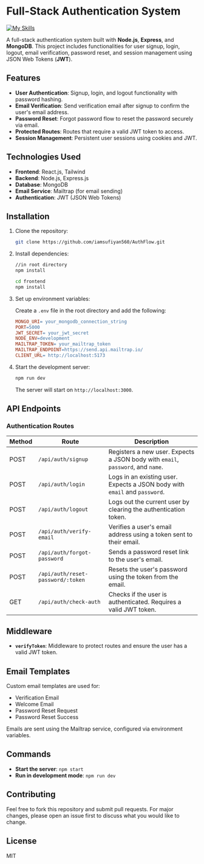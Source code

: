 # Full-Stack Authentication System

[![My Skills](https://skillicons.dev/icons?i=nodejs,express,tailwind,react,mongo,javascript,postman,gmail)](https://skillicons.dev)

A full-stack authentication system built with **Node.js**, **Express**, and **MongoDB**. This project includes functionalities for user signup, login, logout, email verification, password reset, and session management using JSON Web Tokens (**JWT**).

## Features

- **User Authentication**: Signup, login, and logout functionality with password hashing.
- **Email Verification**: Send verification email after signup to confirm the user's email address.
- **Password Reset**: Forgot password flow to reset the password securely via email.
- **Protected Routes**: Routes that require a valid JWT token to access.
- **Session Management**: Persistent user sessions using cookies and JWT.

## Technologies Used

- **Frontend**: React.js, Tailwind
- **Backend**: Node.js, Express.js
- **Database**: MongoDB
- **Email Service**: Mailtrap (for email sending)
- **Authentication**: JWT (JSON Web Tokens)

## Installation

1. Clone the repository:

   ```bash
   git clone https://github.com/iamsufiyan560/AuthFlow.git
   ```

2. Install dependencies:

   ```bash
   //in root directory
   npm install
   ```

   ```bash
   cd frontend
   npm install
   ```

3. Set up environment variables:

   Create a `.env` file in the root directory and add the following:

   ```makefile
   MONGO_URI= your_mongodb_connection_string
   PORT=5000
   JWT_SECRET= your_jwt_secret
   NODE_ENV=development
   MAILTRAP_TOKEN= your_mailtrap_token
   MAILTRAP_ENDPOINT=https://send.api.mailtrap.io/
   CLIENT_URL= http://localhost:5173
   ```

4. Start the development server:

   ```bash
   npm run dev
   ```

   The server will start on `http://localhost:3000`.

## API Endpoints

### Authentication Routes

| Method | Route                             | Description                                                                     |
| ------ | --------------------------------- | ------------------------------------------------------------------------------- |
| POST   | `/api/auth/signup`                | Registers a new user. Expects a JSON body with `email`, `password`, and `name`. |
| POST   | `/api/auth/login`                 | Logs in an existing user. Expects a JSON body with `email` and `password`.      |
| POST   | `/api/auth/logout`                | Logs out the current user by clearing the authentication token.                 |
| POST   | `/api/auth/verify-email`          | Verifies a user's email address using a token sent to their email.              |
| POST   | `/api/auth/forgot-password`       | Sends a password reset link to the user's email.                                |
| POST   | `/api/auth/reset-password/:token` | Resets the user's password using the token from the email.                      |
| GET    | `/api/auth/check-auth`            | Checks if the user is authenticated. Requires a valid JWT token.                |

## Middleware

- **`verifyToken`**: Middleware to protect routes and ensure the user has a valid JWT token.

## Email Templates

Custom email templates are used for:

- Verification Email
- Welcome Email
- Password Reset Request
- Password Reset Success

Emails are sent using the Mailtrap service, configured via environment variables.

## Commands

- **Start the server**: `npm start`
- **Run in development mode**: `npm run dev`

## Contributing

Feel free to fork this repository and submit pull requests. For major changes, please open an issue first to discuss what you would like to change.

## License

MIT

